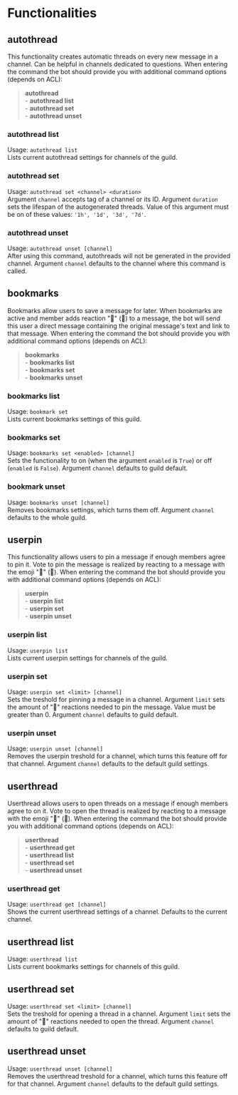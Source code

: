 # Functionalities

## autothread
This functionality creates automatic threads on every new message in a channel. Can be helpful in channels dedicated to questions.
When entering the command the bot should provide you with additional command options (depends on ACL):  
> __**autothread**__  
> \- **autothread list**  
> \- **autothread set**  
> \- **autothread unset**

### autothread list
Usage: `autothread list`  
Lists current autothread settings for channels of the guild.

### autothread set
Usage: `autothread set <channel> <duration>`  
Argument `channel` accepts tag of a channel or its ID. Argument `duration` sets the lifespan of the autogenerated threads. Value of this argument must be on of these values: `'1h', '1d', '3d', '7d'`.

### autothread unset
Usage: `autothread unset [channel]`  
After using this command, autothreads will not be generated in the provided channel. Argument `channel` defaults to the channel where this command is called.

## bookmarks
Bookmarks allow users to save a message for later. When bookmarks are active and member adds reaction "🔖" (:bookmark:) to a message, the bot will send this user a direct message containing the original message's text and link to that message.
When entering the command the bot should provide you with additional command options (depends on ACL):  
> __**bookmarks**__  
> \- **bookmarks list**  
> \- **bookmarks set**  
> \- **bookmarks unset**

### bookmarks list
Usage: `bookmark set`  
Lists current bookmarks settings of this guild.

### bookmarks set
Usage: `bookmarks set <enabled> [channel]`  
Sets the functionality to on (when the argument `enabled` is `True`) or off (`enabled` is `False`). Argument `channel` defaults to guild default.

### bookmark unset
Usage: `bookmarks unset [channel]`  
Removes bookmarks settings, which turns them off. Argument `channel` defaults to the whole guild.

## userpin
This functionality allows users to pin a message if enough members agree to pin it. Vote to pin the message is realized by reacting to a message with the emoji "📌" (:pushpin:).
When entering the command the bot should provide you with additional command options (depends on ACL):  
> __**userpin**__  
> \- **userpin list**  
> \- **userpin set**  
> \- **userpin unset**

### userpin list
Usage: `userpin list`  
Lists current userpin settings for channels of the guild.

### userpin set
Usage: `userpin set <limit> [channel]`  
Sets the treshold for pinning a message in a channel. Argument `limit` sets the amount of "📌" reactions needed to pin the message. Value must be greater than 0. Argument `channel` defaults to guild default.

### userpin unset
Usage: `userpin unset [channel]`  
Removes the userpin treshold for a channel, which turns this feature off for that channel. Argument `channel` defaults to the default guild settings.

## userthread
Userthread allows users to open threads on a message if enough members agree to on it. Vote to open the thread is realized by reacting to a message with the emoji "🧵" (:thread:).
When entering the command the bot should provide you with additional command options (depends on ACL):  
> __**userthread**__  
> \- **userthread get**  
> \- **userthread list**  
> \- **userthread set**  
> \- **userthread unset**

### userthread get
Usage: `userthread get [channel]`  
Shows the current userthread settings of a channel. Defaults to the current channel.

## userthread list
Usage: `userthread list`  
Lists current bookmarks settings for channels of this guild.

## userthread set
Usage: `userthread set <limit> [channel]`  
Sets the treshold for opening a thread in a channel. Argument `limit` sets the amount of "🧵" reactions needed to open the thread. Argument `channel` defaults to guild default.

## userthread unset
Usage: `userthread unset [channel]`  
Removes the userthread treshold for a channel, which turns this feature off for that channel. Argument `channel` defaults to the default guild settings.
